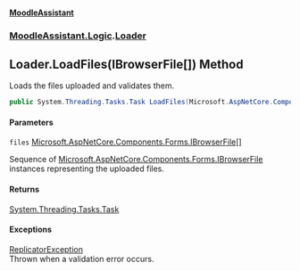 #### [MoodleAssistant](index.md 'index')
### [MoodleAssistant.Logic](MoodleAssistant.Logic.md 'MoodleAssistant.Logic').[Loader](MoodleAssistant.Logic.Loader.md 'MoodleAssistant.Logic.Loader')

## Loader.LoadFiles(IBrowserFile[]) Method

Loads the files uploaded and validates them.

```csharp
public System.Threading.Tasks.Task LoadFiles(Microsoft.AspNetCore.Components.Forms.IBrowserFile[] files);
```
#### Parameters

<a name='MoodleAssistant.Logic.Loader.LoadFiles(Microsoft.AspNetCore.Components.Forms.IBrowserFile[]).files'></a>

`files` [Microsoft.AspNetCore.Components.Forms.IBrowserFile](https://docs.microsoft.com/en-us/dotnet/api/Microsoft.AspNetCore.Components.Forms.IBrowserFile 'Microsoft.AspNetCore.Components.Forms.IBrowserFile')[[]](https://docs.microsoft.com/en-us/dotnet/api/System.Array 'System.Array')

Sequence of [Microsoft.AspNetCore.Components.Forms.IBrowserFile](https://docs.microsoft.com/en-us/dotnet/api/Microsoft.AspNetCore.Components.Forms.IBrowserFile 'Microsoft.AspNetCore.Components.Forms.IBrowserFile') instances representing the uploaded files.

#### Returns
[System.Threading.Tasks.Task](https://docs.microsoft.com/en-us/dotnet/api/System.Threading.Tasks.Task 'System.Threading.Tasks.Task')

#### Exceptions

[ReplicatorException](MoodleAssistant.Logic.Utils.ReplicatorException.md 'MoodleAssistant.Logic.Utils.ReplicatorException')  
Thrown when a validation error occurs.